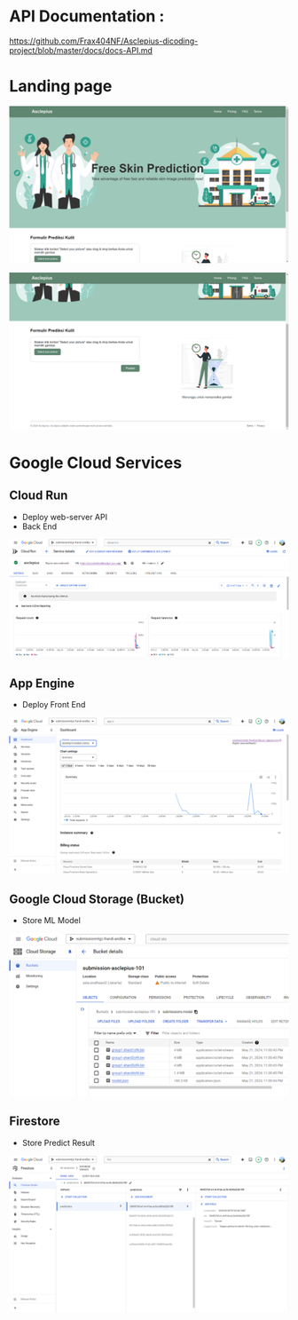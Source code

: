 # API Documentation :
https://github.com/Frax404NF/Asclepius-dicoding-project/blob/master/docs/docs-API.md

# Landing page

![Landing Page](assets/landingpage-1.png)

![Landing Page](assets/landingpage-2.png)

# Google Cloud Services

## Cloud Run
- Deploy web-server API
- Back End

![](/assets/cloud-run.png)

## App Engine
- Deploy Front End

![](/assets/app-engine.png)

## Google Cloud Storage (Bucket)
- Store ML Model

![](/assets/Google-cloud-storage.png)

## Firestore
- Store Predict Result

![](/assets/firestore.png)